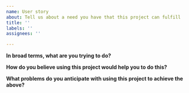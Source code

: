 ```yaml
---
name: User story
about: Tell us about a need you have that this project can fulfill
title: ''
labels: ''
assignees: ''

---
```



**In broad terms, what are you trying to do?**


**How do you believe using this project would help you to do this?**


**What problems do you anticipate with using this project to achieve the above?**



